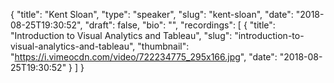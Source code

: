 {
  "title": "Kent Sloan",
  "type": "speaker",
  "slug": "kent-sloan",
  "date": "2018-08-25T19:30:52",
  "draft": false,
  "bio": "",
  "recordings": [
    {
      "title": "Introduction to Visual Analytics and Tableau",
      "slug": "introduction-to-visual-analytics-and-tableau",
      "thumbnail": "https://i.vimeocdn.com/video/722234775_295x166.jpg",
      "date": "2018-08-25T19:30:52"
    }
  ]
}